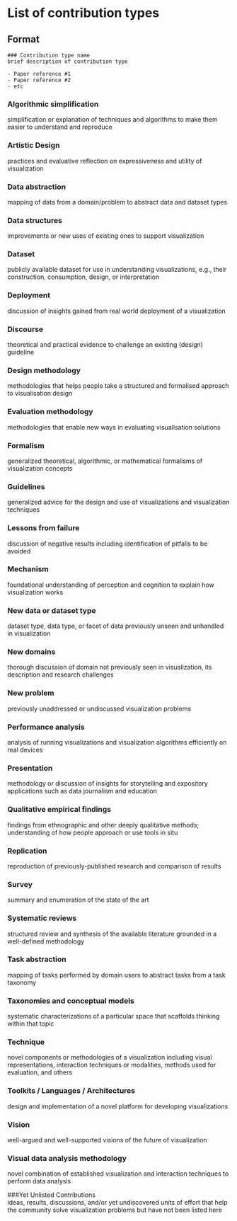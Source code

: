 # List of contribution types

## Format
```
### Contribution type name
brief description of contribution type

- Paper reference #1
- Paper reference #2
- etc
```

### Algorithmic simplification	
simplification or explanation of techniques and algorithms to make them easier to understand and reproduce

### Artistic Design	
practices and evaluative reflection on expressiveness and utility of visualization

### Data abstraction	
mapping of data from a domain/problem to abstract data and dataset types

### Data structures	
improvements or new uses of existing ones to support visualization

### Dataset	
publicly available dataset for use in understanding visualizations, e.g., their construction, consumption, design, or interpretation

### Deployment	
discussion of insights gained from real world deployment of a visualization 

### Discourse	
theoretical and practical evidence to challenge an existing (design) guideline

### Design methodology	
methodologies that helps people take a structured and formalised approach to visualisation design

### Evaluation methodology	
methodologies that enable new ways in evaluating visualisation solutions

### Formalism	
generalized theoretical, algorithmic, or mathematical formalisms of visualization concepts

### Guidelines	
generalized advice for the design and use of visualizations and visualization techniques

### Lessons from failure	
discussion of negative results including identification of pitfalls to be avoided

### Mechanism	
foundational understanding of perception and cognition to explain how visualization works

### New data or dataset type	
dataset type, data type, or facet of data previously unseen and unhandled in visualization

### New domains	
thorough discussion of domain not previously seen in visualization, its description and research challenges

### New problem	
previously unaddressed or undiscussed visualization problems

### Performance analysis	
analysis of running visualizations and visualization algorithms efficiently on real devices

### Presentation	
methodology or discussion of insights for storytelling and expository applications such as data journalism and education

### Qualitative empirical findings	
findings from ethnographic and other deeply qualitative methods; understanding of how people approach or use tools in situ

### Replication	
reproduction of previously-published research and comparison of results

### Survey	
summary and enumeration of the state of the art 

### Systematic reviews	
structured review and synthesis of the available literature grounded in a well-defined methodology

### Task abstraction	
mapping of tasks performed by domain users to abstract tasks from a task taxonomy

### Taxonomies and conceptual models	
systematic characterizations of a particular space that scaffolds thinking within that topic

### Technique	
novel components or methodologies of a visualization including visual representations, interaction techniques or modalities, methods used for evaluation, and others

### Toolkits / Languages / Architectures	
design and implementation of a novel platform for developing visualizations

### Vision	
well-argued and well-supported visions of the future of visualization
### Visual data analysis methodology	
novel combination of established visualization and interaction techniques to perform data analysis

###Yet Unlisted Contributions	
ideas, results, discussions, and/or yet undiscovered units of effort that help the community solve visualization problems but have not been listed here
